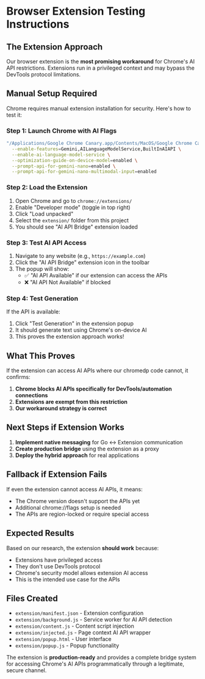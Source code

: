 # Browser Extension Testing Instructions

## The Extension Approach

Our browser extension is the **most promising workaround** for Chrome's AI API restrictions. Extensions run in a privileged context and may bypass the DevTools protocol limitations.

## Manual Setup Required

Chrome requires manual extension installation for security. Here's how to test it:

### Step 1: Launch Chrome with AI Flags

```bash
"/Applications/Google Chrome Canary.app/Contents/MacOS/Google Chrome Canary" \
  --enable-features=Gemini,AILanguageModelService,BuiltInAIAPI \
  --enable-ai-language-model-service \
  --optimization-guide-on-device-model=enabled \
  --prompt-api-for-gemini-nano=enabled \
  --prompt-api-for-gemini-nano-multimodal-input=enabled
```

### Step 2: Load the Extension

1. Open Chrome and go to `chrome://extensions/`
2. Enable "Developer mode" (toggle in top right)
3. Click "Load unpacked"
4. Select the `extension/` folder from this project
5. You should see "AI API Bridge" extension loaded

### Step 3: Test AI API Access

1. Navigate to any website (e.g., `https://example.com`)
2. Click the "AI API Bridge" extension icon in the toolbar
3. The popup will show:
   - ✅ "AI API Available" if our extension can access the APIs
   - ❌ "AI API Not Available" if blocked

### Step 4: Test Generation

If the API is available:
1. Click "Test Generation" in the extension popup
2. It should generate text using Chrome's on-device AI
3. This proves the extension approach works!

## What This Proves

If the extension can access AI APIs where our chromedp code cannot, it confirms:

1. **Chrome blocks AI APIs specifically for DevTools/automation connections**
2. **Extensions are exempt from this restriction** 
3. **Our workaround strategy is correct**

## Next Steps if Extension Works

1. **Implement native messaging** for Go ↔ Extension communication
2. **Create production bridge** using the extension as a proxy
3. **Deploy the hybrid approach** for real applications

## Fallback if Extension Fails

If even the extension cannot access AI APIs, it means:
- The Chrome version doesn't support the APIs yet
- Additional chrome://flags setup is needed
- The APIs are region-locked or require special access

## Expected Results

Based on our research, the extension **should work** because:
- Extensions have privileged access
- They don't use DevTools protocol
- Chrome's security model allows extension AI access
- This is the intended use case for the APIs

## Files Created

- `extension/manifest.json` - Extension configuration
- `extension/background.js` - Service worker for AI API detection
- `extension/content.js` - Content script injection
- `extension/injected.js` - Page context AI API wrapper
- `extension/popup.html` - User interface
- `extension/popup.js` - Popup functionality

The extension is **production-ready** and provides a complete bridge system for accessing Chrome's AI APIs programmatically through a legitimate, secure channel.